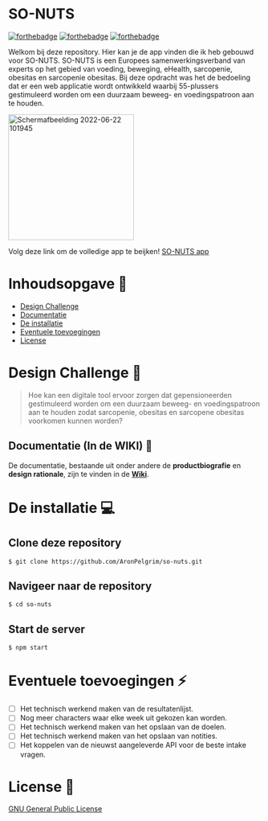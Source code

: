 # SO-NUTS
[![forthebadge](https://forthebadge.com/images/badges/made-with-javascript.svg)](https://forthebadge.com)
[![forthebadge](https://forthebadge.com/images/badges/uses-css.svg)](https://forthebadge.com)
[![forthebadge](https://forthebadge.com/images/badges/uses-html.svg)](https://forthebadge.com)

Welkom bij deze repository. Hier kan je de app vinden die ik heb gebouwd voor SO-NUTS. SO-NUTS is een Europees samenwerkingsverband van experts op het gebied van voeding, beweging, eHealth, sarcopenie, obesitas en sarcopenie obesitas. Bij deze opdracht was het de bedoeling dat er een web applicatie wordt ontwikkeld waarbij 55-plussers gestimuleerd worden om een duurzaam beweeg- en voedingspatroon aan te houden.

<img width="250" alt="Schermafbeelding 2022-06-22 101945" src="https://user-images.githubusercontent.com/74137185/174980179-132170bd-080d-4752-86fb-7d606c5706c2.png">

Volg deze link om de volledige app te beijken!
[SO-NUTS app](https://so-nuts-aron-pelgrim.herokuapp.com/)

# Inhoudsopgave :blue_book:

-   [Design Challenge](#design-challenge)
-   [Documentatie](#documentatie)
-   [De installatie](#de-installatie)
-   [Eventuele toevoegingen](#eventuele-toevoegingen)
-   [License](#license)

# Design Challenge :art:
>Hoe kan een digitale tool ervoor zorgen dat gepensioneerden gestimuleerd worden om een duurzaam beweeg- en voedingspatroon aan te houden zodat sarcopenie, obesitas en sarcopene obesitas voorkomen kunnen worden?

## Documentatie (In de WIKI) :memo:
De documentatie, bestaande uit onder andere de **productbiografie** en **design rationale**, zijn te vinden in de **[Wiki](https://github.com/AronPelgrim/so-nuts/wiki)**.

# De installatie :computer:
## Clone deze repository
```
$ git clone https://github.com/AronPelgrim/so-nuts.git
```

## Navigeer naar de repository
```
$ cd so-nuts
```

## Start de server
```
$ npm start
```

# Eventuele toevoegingen :zap:
- [ ] Het technisch werkend maken van de resultatenlijst.
- [ ] Nog meer characters waar elke week uit gekozen kan worden.
- [ ] Het technisch werkend maken van het opslaan van de doelen.
- [ ] Het technisch werkend maken van het opslaan van notities.
- [ ] Het koppelen van de nieuwst aangeleverde API voor de beste intake vragen.

# License :closed_lock_with_key:
[GNU General Public License](https://github.com/AronPelgrim/so-nuts/blob/main/LICENSE)
